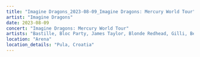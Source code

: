 ```yaml
---
title: "Imagine Dragons_2023-08-09_Imagine Dragons: Mercury World Tour"
artist: "Imagine Dragons"
date: 2023-08-09
concert: "Imagine Dragons: Mercury World Tour"
artists: "Bastille, Bloc Party, James Taylor, Blonde Redhead, Gilli, Benjamin Hav & Familien, AJR, andreas odbjerg, Imagine Dragons"
location: "Arena"
location_details: "Pula, Croatia"
---
```

